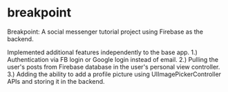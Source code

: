 # breakpoint
Breakpoint: A social messenger tutorial project using Firebase as the backend.

Implemented additional features independently to the base app.
1.) Authentication via FB login or Google login instead of email.
2.) Pulling the user's posts from Firebase database in the user's personal view controller.
3.) Adding the ability to add a profile picture using UIImagePickerController APIs and storing it in the backend.
